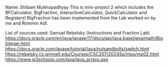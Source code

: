 Name: Shibam Mukhopadhyay
This is mini-project 2 which includes the BFCalculator, BigFraction, InteractiveCalculator, QuickCalculator and Registers!
BigFraction has been implemented from the Lab worked on by me and Rommin Adl.

List of sources used:
Samuel Rebelsky (Instructions and Fraction Lab)
https://docs.oracle.com/en/java/javase/17/docs/api/java.base/java/math/BigInteger.html
https://docs.oracle.com/javase/tutorial/java/nutsandbolts/switch.html
https://rebelsky.cs.grinnell.edu/Courses/CSC207/2024Sp/mps/mp02.html
https://www.w3schools.com/java/java_arrays.asp

